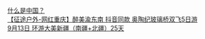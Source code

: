   
[什么是中国？](http://www.dianyue.me/archives/471/js07gmhv890jgwp9/)  
[【征途户外-网红重庆】醉美渝东南 抖音同款 奥陶纪玻璃桥双飞5日游](http://www.dianyue.me/archives/676/zx688ckrzc2alz0f/)  
[9月13日 环游大美新疆（南疆+北疆）25天](http://www.dianyue.me/archives/910/387sggl9x34x5zv6/)